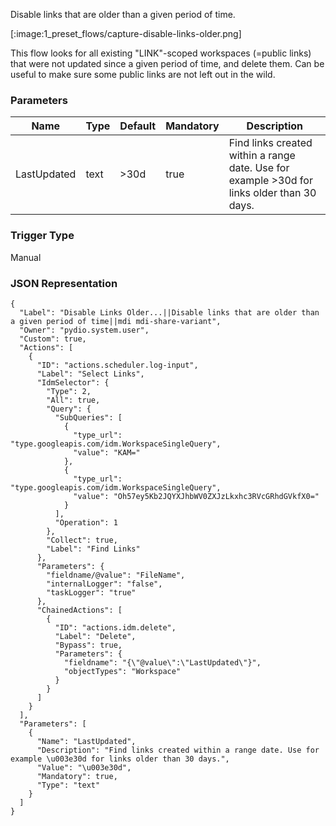 
Disable links that are older than a given period of time.

[:image:1_preset_flows/capture-disable-links-older.png]

This flow looks for all existing "LINK"-scoped workspaces (=public links) that were not updated since a given period of time, and delete them. Can be useful to make sure some public links are not left out in the wild.


### Parameters

|Name|Type|Default|Mandatory|Description|
|----|----|-------|---------|-----------|
|LastUpdated|text|&gt;30d|true|Find links created within a range date. Use for example >30d for links older than 30 days.|



### Trigger Type
Manual

### JSON Representation

```
{
  "Label": "Disable Links Older...||Disable links that are older than a given period of time||mdi mdi-share-variant",
  "Owner": "pydio.system.user",
  "Custom": true,
  "Actions": [
    {
      "ID": "actions.scheduler.log-input",
      "Label": "Select Links",
      "IdmSelector": {
        "Type": 2,
        "All": true,
        "Query": {
          "SubQueries": [
            {
              "type_url": "type.googleapis.com/idm.WorkspaceSingleQuery",
              "value": "KAM="
            },
            {
              "type_url": "type.googleapis.com/idm.WorkspaceSingleQuery",
              "value": "Oh57ey5Kb2JQYXJhbWV0ZXJzLkxhc3RVcGRhdGVkfX0="
            }
          ],
          "Operation": 1
        },
        "Collect": true,
        "Label": "Find Links"
      },
      "Parameters": {
        "fieldname/@value": "FileName",
        "internalLogger": "false",
        "taskLogger": "true"
      },
      "ChainedActions": [
        {
          "ID": "actions.idm.delete",
          "Label": "Delete",
          "Bypass": true,
          "Parameters": {
            "fieldname": "{\"@value\":\"LastUpdated\"}",
            "objectTypes": "Workspace"
          }
        }
      ]
    }
  ],
  "Parameters": [
    {
      "Name": "LastUpdated",
      "Description": "Find links created within a range date. Use for example \u003e30d for links older than 30 days.",
      "Value": "\u003e30d",
      "Mandatory": true,
      "Type": "text"
    }
  ]
}
```
